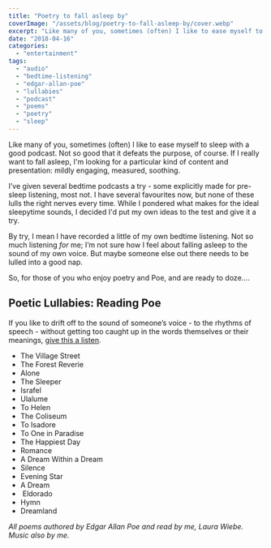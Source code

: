 ```yaml
---
title: "Poetry to fall asleep by"
coverImage: "/assets/blog/poetry-to-fall-asleep-by/cover.webp"
excerpt: "Like many of you, sometimes (often) I like to ease myself to sleep with a good podcast. Not so good that it defeats the purpose, of course. If I really want to fall asleep, I'm looking for a particular kind of content and presentation: mildly engaging, measured, soothing…"
date: "2018-04-16"
categories:
  - "entertainment"
tags:
  - "audio"
  - "bedtime-listening"
  - "edgar-allan-poe"
  - "lullabies"
  - "podcast"
  - "poems"
  - "poetry"
  - "sleep"
---
```


Like many of you, sometimes (often) I like to ease myself to sleep with a good podcast. Not so good that it defeats the purpose, of course. If I really want to fall asleep, I'm looking for a particular kind of content and presentation: mildly engaging, measured, soothing.

I’ve given several bedtime podcasts a try - some explicitly made for pre-sleep listening, most not. I have several favourites now, but none of these lulls the right nerves every time. While I pondered what makes for the ideal sleepytime sounds, I decided I'd put my own ideas to the test and give it a try.

By try, I mean I have recorded a little of my own bedtime listening. Not so much listening _for_ me; I’m not sure how I feel about falling asleep to the sound of my own voice. But maybe someone else out there needs to be lulled into a good nap.

So, for those of you who enjoy poetry and Poe, and are ready to doze....

## Poetic Lullabies: Reading Poe

If you like to drift off to the sound of someone’s voice - to the rhythms of speech - without getting too caught up in the words themselves or their meanings, [give this a listen](https://soundcloud.com/laura-wiebe-2/poetic-lullabies-reading-po).

<!-- https://soundcloud.com/laura-wiebe-2/poetic-lullabies-reading-poe -->

* The Village Street
* The Forest Reverie
* Alone
* The Sleeper
* Israfel
* Ulalume
* To Helen
* The Coliseum
* To Isadore
* To One in Paradise
* The Happiest Day
* Romance
* A Dream Within a Dream
* Silence
* Evening Star
* A Dream
*  Eldorado
* Hymn
* Dreamland

_All poems authored by Edgar Allan Poe and read by me, Laura Wiebe. Music also by me._
